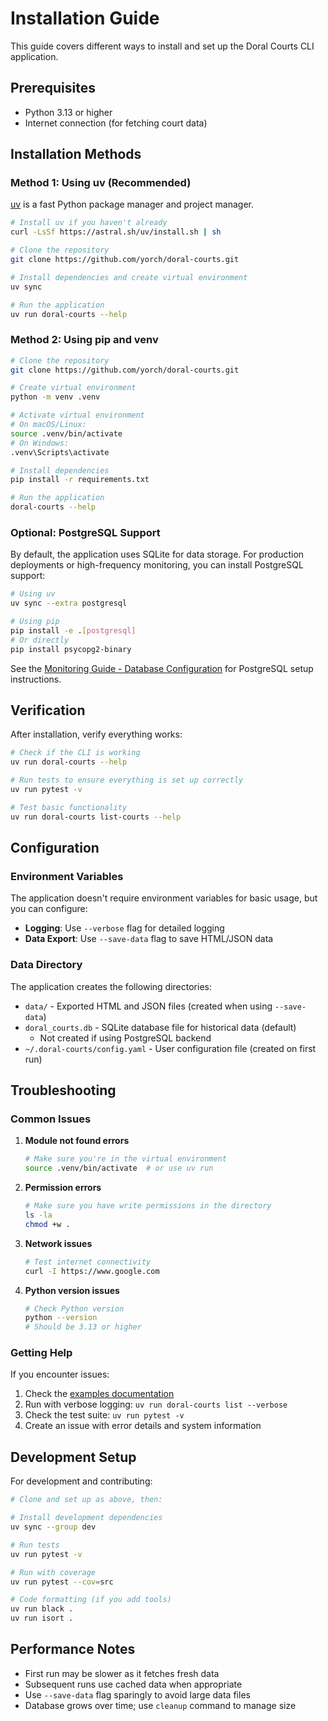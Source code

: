 # Installation Guide

This guide covers different ways to install and set up the Doral Courts CLI application.

## Prerequisites

- Python 3.13 or higher
- Internet connection (for fetching court data)

## Installation Methods

### Method 1: Using uv (Recommended)

[uv](https://docs.astral.sh/uv/) is a fast Python package manager and project manager.

```bash
# Install uv if you haven't already
curl -LsSf https://astral.sh/uv/install.sh | sh

# Clone the repository
git clone https://github.com/yorch/doral-courts.git

# Install dependencies and create virtual environment
uv sync

# Run the application
uv run doral-courts --help
```

### Method 2: Using pip and venv

```bash
# Clone the repository
git clone https://github.com/yorch/doral-courts.git

# Create virtual environment
python -m venv .venv

# Activate virtual environment
# On macOS/Linux:
source .venv/bin/activate
# On Windows:
.venv\Scripts\activate

# Install dependencies
pip install -r requirements.txt

# Run the application
doral-courts --help
```

### Optional: PostgreSQL Support

By default, the application uses SQLite for data storage. For production deployments or high-frequency monitoring, you can install PostgreSQL support:

```bash
# Using uv
uv sync --extra postgresql

# Using pip
pip install -e .[postgresql]
# Or directly
pip install psycopg2-binary
```

See the [Monitoring Guide - Database Configuration](./monitoring-guide.md#database-configuration) for PostgreSQL setup instructions.

## Verification

After installation, verify everything works:

```bash
# Check if the CLI is working
uv run doral-courts --help

# Run tests to ensure everything is set up correctly
uv run pytest -v

# Test basic functionality
uv run doral-courts list-courts --help
```

## Configuration

### Environment Variables

The application doesn't require environment variables for basic usage, but you can configure:

- **Logging**: Use `--verbose` flag for detailed logging
- **Data Export**: Use `--save-data` flag to save HTML/JSON data

### Data Directory

The application creates the following directories:

- `data/` - Exported HTML and JSON files (created when using `--save-data`)
- `doral_courts.db` - SQLite database file for historical data (default)
  - Not created if using PostgreSQL backend
- `~/.doral-courts/config.yaml` - User configuration file (created on first run)

## Troubleshooting

### Common Issues

1. **Module not found errors**

   ```bash
   # Make sure you're in the virtual environment
   source .venv/bin/activate  # or use uv run
   ```

2. **Permission errors**

   ```bash
   # Make sure you have write permissions in the directory
   ls -la
   chmod +w .
   ```

3. **Network issues**

   ```bash
   # Test internet connectivity
   curl -I https://www.google.com
   ```

4. **Python version issues**

   ```bash
   # Check Python version
   python --version
   # Should be 3.13 or higher
   ```

### Getting Help

If you encounter issues:

1. Check the [examples documentation](./examples.md)
2. Run with verbose logging: `uv run doral-courts list --verbose`
3. Check the test suite: `uv run pytest -v`
4. Create an issue with error details and system information

## Development Setup

For development and contributing:

```bash
# Clone and set up as above, then:

# Install development dependencies
uv sync --group dev

# Run tests
uv run pytest -v

# Run with coverage
uv run pytest --cov=src

# Code formatting (if you add tools)
uv run black .
uv run isort .
```

## Performance Notes

- First run may be slower as it fetches fresh data
- Subsequent runs use cached data when appropriate
- Use `--save-data` flag sparingly to avoid large data files
- Database grows over time; use `cleanup` command to manage size
